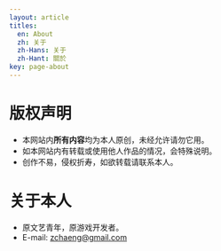 ```yaml
---
layout: article
titles:
  en: About
  zh: 关于
  zh-Hans: 关于
  zh-Hant: 關於
key: page-about
---
```


# 版权声明
- 本网站内**所有内容**均为本人原创，未经允许请勿它用。
- 如本网站内有转载或使用他人作品的情况，会特殊说明。
- 创作不易，侵权折寿，如欲转载请联系本人。

# 关于本人
- 原文艺青年，原游戏开发者。
- E-mail: zchaeng@gmail.com

